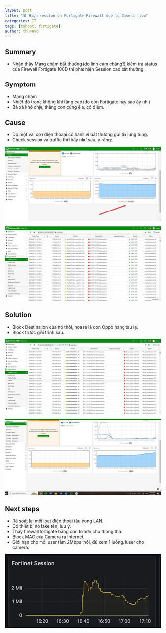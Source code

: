 ```yaml
---
layout: post
title: "🛠 High session on Fortigate Firewall due to Camera flow"
categories: IT 
tags: [tshoot, fortigate]
author: thu4nvd
---
```


## Summary

* Nhận thây Mạng chậm bất thường (do linh cảm chăng?) kiểm tra status của Firewall Fortigate 100D thì phát hiện Session cao bất thường.

## Symptom
* Mạng chậm
* Nhiệt độ trong không khí tăng cao (do con Fortigate hay sao ấy nhi)
* Bà xã khó chịu, thăng con cũng ê a, có điềm.

## Cause
* Do một vài con điện thoaại có hành vi bất thường gửi tin lung tung.
* Check session và traffic thì thấy như sau, y rằng:

![alt text](/assets/2024/02/forti_high_session1.jpg)

![alt text](/assets/2024/02/forti_high_session2.jpg)

## Solution
* Block Destination của nó thôi, hoa ra là con Oppo hàng tàu lạ.
* Block trước giải trình sau.

![alt text](/assets/2024/02/forti_high_session3.jpg)

![alt text](../../assets/2024/02/forti_high_session4.jpg)

## Next steps
* Rà soát lại một loạt điện thoại tàu trong LAN.
* Có thiết bị nó fake tên, lưu ý.
* Thay firewall fortigate bằng con to hơn cho thong thả.
* Block MAC của Camera ra Internet.
* Giới hạn cho mỗi user tầm 2Mbps thôi, đủ xem 1 luồng/1user cho camera.

![alt text](/assets/2024/02/forti_hight_session5.jpg)